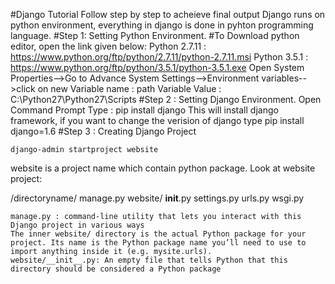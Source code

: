 #Django Tutorial 
Follow step by step to acheieve final output
Django runs on python environment, everything in django is done in pyhton programming language.
#Step 1: Setting Python Environment.
#To Download python editor, open the link given below:
    Python 2.7.11 : https://www.python.org/ftp/python/2.7.11/python-2.7.11.msi
    Python 3.5.1  : https://www.python.org/ftp/python/3.5.1/python-3.5.1.exe
Open System Properties-->Go to Advance System Settings-->Environment variables-->click on new
    Variable name : path
    Variable Value : C:\Python27\Python27\Scripts 
#Step 2 : Setting Django Environment.
    Open Command Prompt
    Type : pip install django
This will install django framework, if you want to change the verision of django type pip install django=1.6
#Step 3 : Creating Django Project
    
    django-admin startproject website
website is a project name which contain python package.
Look at website project:

/directoryname/
   manage.py
   website/
    __init__.py
    settings.py
    urls.py
    wsgi.py
    

    manage.py : command-line utility that lets you interact with this Django project in various ways
    The inner website/ directory is the actual Python package for your project. Its name is the Python package name you’ll need to use to import anything inside it (e.g. mysite.urls).
    website/__init__.py: An empty file that tells Python that this directory should be considered a Python package
    
    
    
   
   
